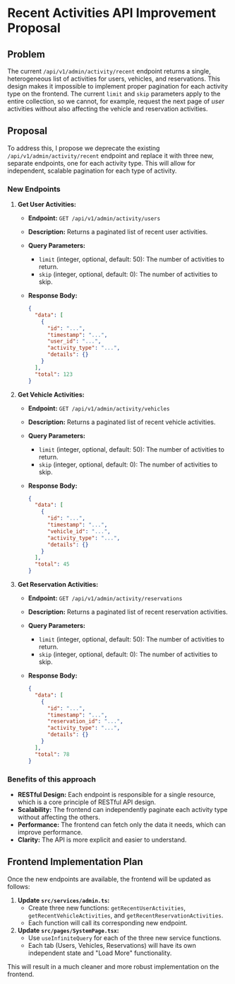# Recent Activities API Improvement Proposal

## Problem

The current `/api/v1/admin/activity/recent` endpoint returns a single, heterogeneous list of activities for users, vehicles, and reservations. This design makes it impossible to implement proper pagination for each activity type on the frontend. The current `limit` and `skip` parameters apply to the entire collection, so we cannot, for example, request the next page of *user* activities without also affecting the vehicle and reservation activities.

## Proposal

To address this, I propose we deprecate the existing `/api/v1/admin/activity/recent` endpoint and replace it with three new, separate endpoints, one for each activity type. This will allow for independent, scalable pagination for each type of activity.

### New Endpoints

1.  **Get User Activities:**

    *   **Endpoint:** `GET /api/v1/admin/activity/users`
    *   **Description:** Returns a paginated list of recent user activities.
    *   **Query Parameters:**
        *   `limit` (integer, optional, default: 50): The number of activities to return.
        *   `skip` (integer, optional, default: 0): The number of activities to skip.
    *   **Response Body:**

        ```json
        {
          "data": [
            {
              "id": "...",
              "timestamp": "...",
              "user_id": "...",
              "activity_type": "...",
              "details": {}
            }
          ],
          "total": 123
        }
        ```

2.  **Get Vehicle Activities:**

    *   **Endpoint:** `GET /api/v1/admin/activity/vehicles`
    *   **Description:** Returns a paginated list of recent vehicle activities.
    *   **Query Parameters:**
        *   `limit` (integer, optional, default: 50): The number of activities to return.
        *   `skip` (integer, optional, default: 0): The number of activities to skip.
    *   **Response Body:**

        ```json
        {
          "data": [
            {
              "id": "...",
              "timestamp": "...",
              "vehicle_id": "...",
              "activity_type": "...",
              "details": {}
            }
          ],
          "total": 45
        }
        ```

3.  **Get Reservation Activities:**

    *   **Endpoint:** `GET /api/v1/admin/activity/reservations`
    *   **Description:** Returns a paginated list of recent reservation activities.
    *   **Query Parameters:**
        *   `limit` (integer, optional, default: 50): The number of activities to return.
        *   `skip` (integer, optional, default: 0): The number of activities to skip.
    *   **Response Body:**

        ```json
        {
          "data": [
            {
              "id": "...",
              "timestamp": "...",
              "reservation_id": "...",
              "activity_type": "...",
              "details": {}
            }
          ],
          "total": 78
        }
        ```

### Benefits of this approach

*   **RESTful Design:** Each endpoint is responsible for a single resource, which is a core principle of RESTful API design.
*   **Scalability:** The frontend can independently paginate each activity type without affecting the others.
*   **Performance:** The frontend can fetch only the data it needs, which can improve performance.
*   **Clarity:** The API is more explicit and easier to understand.

## Frontend Implementation Plan

Once the new endpoints are available, the frontend will be updated as follows:

1.  **Update `src/services/admin.ts`:**
    *   Create three new functions: `getRecentUserActivities`, `getRecentVehicleActivities`, and `getRecentReservationActivities`.
    *   Each function will call its corresponding new endpoint.
2.  **Update `src/pages/SystemPage.tsx`:**
    *   Use `useInfiniteQuery` for each of the three new service functions.
    *   Each tab (Users, Vehicles, Reservations) will have its own independent state and "Load More" functionality.

This will result in a much cleaner and more robust implementation on the frontend.
